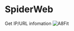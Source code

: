 # SpiderWeb
Get IP/URL infomation
![A8Fit](https://github.com/user-attachments/assets/a4a8dea3-67d6-4024-bfc4-3e37b906f6b9)
